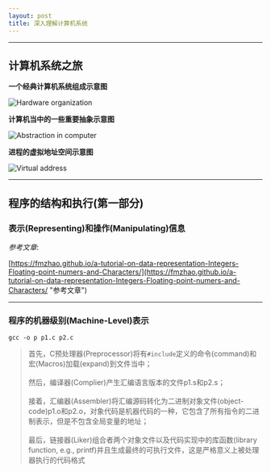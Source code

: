 ```yaml
---
layout: post
title: 深入理解计算机系统
---
```


---

## 计算机系统之旅

**一个经典计算机系统组成示意图**

![Hardware organization](/img/posts/Hardware_organization_of_a_typical_system.png)

**计算机当中的一些重要抽象示意图**

![Abstraction in computer](/img/posts/Some_Abstractions_Provided_by_a_Computer_System.png)

**进程的虚拟地址空间示意图**

![Virtual address](/img/posts/Process_Virtual_Address_Space.png)

---

## 程序的结构和执行(第一部分)

### 表示(Representing)和操作(Manipulating)信息

*参考文章*: 

[https://fmzhao.github.io/a-tutorial-on-data-representation-Integers-Floating-point-numers-and-Characters/](https://fmzhao.github.io/a-tutorial-on-data-representation-Integers-Floating-point-numers-and-Characters/ "参考文章")

---

### 程序的机器级别(Machine-Level)表示

`gcc -o p p1.c p2.c`

> 首先，C预处理器(Preprocessor)将有`#include`定义的命令(command)和宏(Macros)加载(expand)到文件当中；<br><br>
然后，编译器(Complier)产生汇编语言版本的文件p1.s和p2.s；<br><br>
接着，汇编器(Assembler)将汇编源码转化为二进制对象文件(object-code)p1.o和p2.o，对象代码是机器代码的一种，它包含了所有指令的二进制表示，但是不包含全局变量的地址；<br><br>
最后，链接器(Liker)组合者两个对象文件以及代码实现中的库函数(library function, e.g., printf)并且生成最终的可执行文件，这是严格意义上被处理器执行的代码格式
